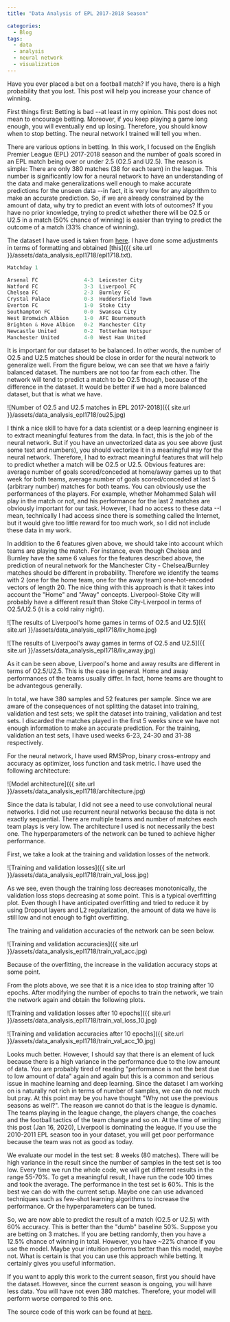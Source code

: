 ```yaml
---
title: "Data Analysis of EPL 2017-2018 Season"

categories:
  - Blog
tags:
  - data
  - analysis
  - neural network
  - visualization
---
```


Have you ever placed a bet on a football match? If you have, there is a high probability that you lost. This post will help you increase your chance of winning.

First things first: Betting is bad --at least in my opinion. This post does not mean to encourage betting. Moreover, if you keep playing a game long enough, you will eventually end up losing. Therefore, you should know when to stop betting. The neural network I trained will tell you when.

There are various options in betting. In this work, I focused on the English Premier League (EPL) 2017-2018 season and the number of goals scored in an EPL match being over or under 2.5 (O2.5 and U2.5). The reason is simple: There are only 380 matches (38 for each team) in the league. This number is significantly low for a neural network to have an understanding of the data and make generalizations well enough to make accurate predictions for the unseen data --in fact, it is very low for any algorithm to make an accurate prediction. So, if we are already constrained by the amount of data, why try to predict an event with lots of outcomes? If you have no prior knowledge, trying to predict whether there will be O2.5 or U2.5 in a match (50% chance of winning) is easier than trying to predict the outcome of a match (33% chance of winning).

The dataset I have used is taken from <a href="https://github.com/openfootball/england/tree/master/2017-18">here</a>. I have done some adjustments in terms of formatting and obtained [this]({{ site.url }}/assets/data_analysis_epl1718/epl1718.txt).

```python
Matchday 1

Arsenal FC               4-3  Leicester City
Watford FC               3-3  Liverpool FC
Chelsea FC               2-3  Burnley FC
Crystal Palace           0-3  Huddersfield Town
Everton FC               1-0  Stoke City
Southampton FC           0-0  Swansea City
West Bromwich Albion     1-0  AFC Bournemouth
Brighton & Hove Albion   0-2  Manchester City
Newcastle United         0-2  Tottenham Hotspur
Manchester United        4-0  West Ham United
```

It is important for our dataset to be balanced. In other words, the number of O2.5 and U2.5 matches should be close in order for the neural network to generalize well. From the figure below, we can see that we have a fairly balanced dataset. The numbers are not too far from each other. The network will tend to predict a match to be O2.5 though, because of the difference in the dataset. It would be better if we had a more balanced dataset, but that is what we have.

![Number of O2.5 and U2.5 matches in EPL 2017-2018]({{ site.url }}/assets/data_analysis_epl1718/ou25.jpg)

I think a nice skill to have for a data scientist or a deep learning engineer is to extract meaningful features from the data. In fact, this is the job of the neural network. But if you have an unvectorized data as you see above (just some text and numbers), you should vectorize it in a meaningful way for the neural network. Therefore, I had to extract meaningful features that will help to predict whether a match will be O2.5 or U2.5. Obvious features are: average number of goals scored/conceded at home/away games up to that week for both teams, average number of goals scored/conceded at last 5 (arbitrary number) matches for both teams. You can obviously use the performances of the players. For example, whether Mohammed Salah will play in the match or not, and his performance for the last 2 matches are obviously important for our task. However, I had no access to these data --I mean, technically I had  access since there is something called the Internet, but it would give too little reward for too much work, so I did not include these data in my work.

In addition to the 6 features given above, we should take into account which teams are playing the match. For instance, even though Chelsea and Burnley have the same 6 values for the features described above, the prediction of neural network for the Manchester City - Chelsea/Burnley matches should be different in probability. Therefore we identify the teams with 2 (one for the home team, one for the away team) one-hot-encoded vectors of length 20. The nice thing with this approach is that it takes into account the "Home" and "Away" concepts. Liverpool-Stoke City will probably have a different result than Stoke City-Liverpool in terms of O2.5/U2.5 (it is a cold rainy night).

![The results of Liverpool's home games in terms of O2.5 and U2.5]({{ site.url }}/assets/data_analysis_epl1718/liv_home.jpg)

![The results of Liverpool's away games in terms of O2.5 and U2.5]({{ site.url }}/assets/data_analysis_epl1718/liv_away.jpg)

As it can be seen above, Liverpool's home and away results are different in terms of O2.5/U2.5. This is the case in general. Home and away performances of the teams usually differ. In fact, home teams are thought to be advantegous generally.

In total, we have 380 samples and 52 features per sample. Since we are aware of the consequences of not splitting the dataset into training, validation and test sets; we split the dataset into training, validation and test sets. I discarded the matches played in the first 5 weeks since we have not enough information to make an accurate prediction. For the training, validation an test sets, I have used weeks 6-23, 24-30 and 31-38 respectively.

For the neural network, I have used RMSProp, binary cross-entropy and accuracy as optimizer, loss function and task metric. I have used the following architecture:

![Model architecture]({{ site.url }}/assets/data_analysis_epl1718/architecture.jpg)

Since the data is tabular, I did not see a need to use convolutional neural networks. I did not use recurrent neural networks because the data is not exactly sequential. There are multiple teams and number of matches each team plays is very low. The architecture I used is not necessarily the best one. The hyperparameters of the network can be tuned to achieve higher performance.

First, we take a look at the training and validation losses of the network.

![Training and validation losses]({{ site.url }}/assets/data_analysis_epl1718/train_val_loss.jpg)

As we see, even though the training loss decreases monotonically, the validation loss stops decreasing at some point. This is a typical overfitting plot. Even though I have anticipated overfitting and tried to reduce it by using Dropout layers and L2 regularization, the amount of data we have is still low and not enough to fight overfitting.

The training and validation accuracies of the network can be seen below.

![Training and validation accuracies]({{ site.url }}/assets/data_analysis_epl1718/train_val_acc.jpg)

Because of the overfitting, the increase in the validation accuracy stops at some point.

From the plots above, we see that it is a nice idea to stop training after 10 epochs. After modifying the number of epochs to train the network, we train the network again and obtain the following plots.

![Training and validation losses after 10 epochs]({{ site.url }}/assets/data_analysis_epl1718/train_val_loss_10.jpg)

![Training and validation accuracies after 10 epochs]({{ site.url }}/assets/data_analysis_epl1718/train_val_acc_10.jpg)

Looks much better. However, I should say that there is an element of luck because there is a high variance in the performance due to the low amount of data. You are probably tired of reading "performance is not the best due to low amount of data" again and again but this is a common and serious issue in machine learning and deep learning. Since the dataset I am working on is naturally not rich in terms of number of samples, we can do not much but pray. At this point may be you have thought "Why not use the previous seasons as well?". The reason we cannot do that is the league is dynamic. The teams playing in the league change, the players change, the coaches and the football tactics of the team change and so on. At the time of writing this post (Jan 16, 2020), Liverpool is dominating the league. If you use the 2010-2011 EPL season too in your dataset, you will get poor performance because the team was not as good as today.

We evaluate our model in the test set: 8 weeks (80 matches). There will be high variance in the result since the number of samples in the test set is too low. Every time we run the whole code, we will get different results in the range 55-70%. To get a meaningful result, I have run the code 100 times and took the average. The performance in the test set is 60%. This is the best we can do with the current setup. Maybe one can use advanced techniques such as few-shot learning algorithms to increase the performance. Or the hyperparameters can be tuned.

So, we are now able to predict the result of a match (O2.5 or U2.5) with 60% accuracy. This is better than the "dumb" baseline 50%. Suppose you are betting on 3 matches. If you are betting randomly, then you have a 12.5% chance of winning in total. However, you have ~22% chance if you use the model. Maybe your intuition performs better than this model, maybe not. What is certain is that you can use this approach while betting. It certainly gives you useful information.

If you want to apply this work to the current season, first you should have the dataset. However, since the current season is ongoing, you will have less data. You will have not even 380 matches. Therefore, your model will perform worse compared to this one.

The source code of this work can be found at <a href="https://github.com/alperengormez/data-analysis-epl1718">here</a>.
